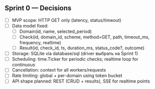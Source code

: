 ## Sprint 0 — Decisions

- [ ] MVP scope: HTTP GET only (latency, status/timeout)
- [ ] Data model fixed:
    - [ ] Domain(id, name, selected_period)
    - [ ] Check(id, domain_id, scheme, method=GET, path, timeout_ms, frequency, realtime)
    - [ ] Result(id, check_id, ts, duration_ms, status_code?, outcome)
- [ ] Storage: SQLite via database/sql (driver выбрать на Sprint 1)
- [ ] Scheduling: time.Ticker for periodic checks; realtime loop for continuous
- [ ] Cancellation: context for all workers/requests
- [ ] Rate limiting: global + per-domain using token bucket
- [ ] API shape planned: REST (CRUD + results), SSE for realtime points
